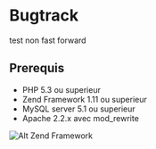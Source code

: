 Bugtrack
=====
test non fast forward

Prerequis
----------
* PHP 5.3 ou superieur
* Zend Framework 1.11 ou superieur
* MySQL server 5.1 ou superieur
* Apache 2.2.x avec mod_rewrite

![Alt Zend Framework](http://www.atlantismultimedia.fr/wp-content/uploads/2011/02/ZendFramework-logo.png)
